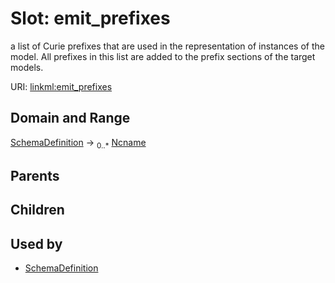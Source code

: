 
# Slot: emit_prefixes


a list of Curie prefixes that are used in the representation of instances of the model.  All prefixes in this list are added to the prefix sections of the target models.

URI: [linkml:emit_prefixes](https://w3id.org/linkml/emit_prefixes)


## Domain and Range

[SchemaDefinition](SchemaDefinition.md) &#8594;  <sub>0..*</sub> [Ncname](types/Ncname.md)

## Parents


## Children


## Used by

 * [SchemaDefinition](SchemaDefinition.md)

